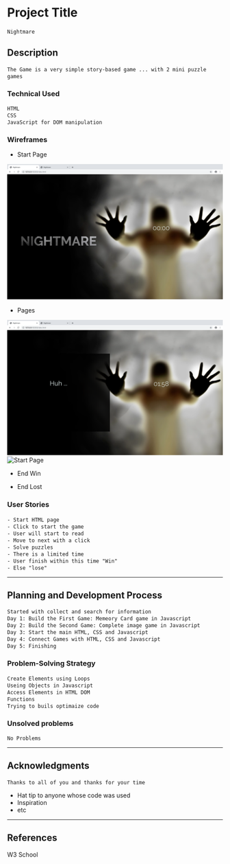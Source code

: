 # Project Title
```
Nightmare
```
## Description
```
The Game is a very simple story-based game ... with 2 mini puzzle games
```
### Technical Used

```
HTML
CSS
JavaScript for DOM manipulation
```

### Wireframes

- Start Page

![Start Page](start.png)

- Pages

![Start Page](start1.png)
![Start Page](start2.png)

- End Win

- End Lost



### User Stories
```
- Start HTML page 
- Click to start the game
- User will start to read 
- Move to next with a click
- Solve puzzles 
- There is a limited time 
- User finish within this time "Win"
- Else "lose"
```
---

## Planning and Development Process
```
Started with collect and search for information 
Day 1: Build the First Game: Memeory Card game in Javascript 
Day 2: Build the Second Game: Complete image game in Javascript 
Day 3: Start the main HTML, CSS and Javascript 
Day 4: Connect Games with HTML, CSS and Javascript
Day 5: Finishing 
```

### Problem-Solving Strategy
```
Create Elements using Loops 
Useing Objects in Javascript 
Access Elements in HTML DOM
Functions
Trying to buils optimaize code
```


### Unsolved problems
```
No Problems
```
---

## Acknowledgments

```
Thanks to all of you and thanks for your time 
```

* Hat tip to anyone whose code was used
* Inspiration
* etc

---

 ## References

 W3 School
